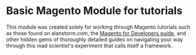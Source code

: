 # Basic Magento Module for tutorials

This module was created solely for working through Magento tutorials such as those found on alanstorm.com, the [Magento for Developers guide](http://devdocs.magento.com/guides/m1x/magefordev/mage-for-dev-1.html), and other hidden gems of thoroughly detailed guides on navigating your way through this mad scientist's experiment that calls itself a framework.